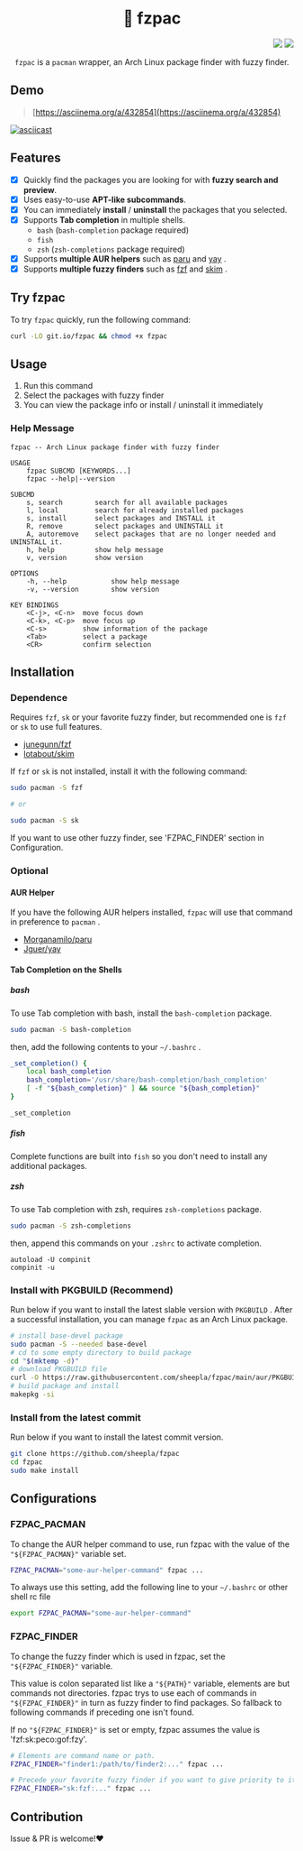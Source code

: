 <div align="center"><h1> 🔎 fzpac</h1></div>

<div align="right">
    <img src="https://img.shields.io/static/v1?label=Language&message=shell&color=blue&style=flat-square"/>
    <img src="https://img.shields.io/static/v1?label=License&message=MIT&color=blue&style=flat-square"/>
</div>

<div align="center">
    
`fzpac` is a `pacman` wrapper, an Arch Linux package finder with fuzzy finder.

</div>

## Demo

> [https://asciinema.org/a/432854](https://asciinema.org/a/432854)

[![asciicast](https://asciinema.org/a/432854.svg)](https://asciinema.org/a/432854)

## Features

- [x] Quickly find the packages you are looking for with **fuzzy search and preview**.
- [x] Uses easy-to-use **APT-like subcommands**.
- [x] You can immediately **install** / **uninstall** the packages that you selected.
- [x] Supports **Tab completion** in multiple shells.
    - `bash` (`bash-completion` package required)
    - `fish`
    - `zsh` (`zsh-completions` package required)
- [x] Supports **multiple AUR helpers** such as [paru](https://github.com/Morganamilo/paru) and [yay](https://github.com/Jguer/yay) .
- [x] Supports **multiple fuzzy finders** such as [fzf](https://github.com/junegunn/fzf) and [skim](https://https://github.com/lotabout/skim) .

## Try fzpac

To try `fzpac` quickly, run the following command:

```bash
curl -LO git.io/fzpac && chmod +x fzpac
```

## Usage

1. Run this command
2. Select the packages with fuzzy finder
3. You can view the package info or install / uninstall it immediately

### Help Message

```
fzpac -- Arch Linux package finder with fuzzy finder

USAGE
    fzpac SUBCMD [KEYWORDS...]
    fzpac --help|--version

SUBCMD
    s, search        search for all available packages
    l, local         search for already installed packages
    s, install       select packages and INSTALL it
    R, remove        select packages and UNINSTALL it
    A, autoremove    select packages that are no longer needed and UNINSTALL it.
    h, help          show help message
    v, version       show version

OPTIONS
    -h, --help           show help message
    -v, --version        show version

KEY BINDINGS
    <C-j>, <C-n>  move focus down
    <C-k>, <C-p>  move focus up
    <C-s>         show information of the package
    <Tab>         select a package
    <CR>          confirm selection
```

## Installation

### Dependence

Requires `fzf`, `sk` or your favorite fuzzy finder, but recommended one is `fzf` or `sk` to use full features.

- [junegunn/fzf](https://github.com/junegunn/fzf)
- [lotabout/skim](https://https://github.com/lotabout/skim)

If `fzf` or `sk` is not installed, install it with the following command:

```bash
sudo pacman -S fzf

# or

sudo pacman -S sk
```

If you want to use other fuzzy finder, see 'FZPAC_FINDER' section in Configuration.

### Optional

#### AUR Helper

If you have the following AUR helpers installed, `fzpac` will use that command in preference to `pacman` .

<ul>
    <li><a href="https://github.com/Morganamilo/paru">Morganamilo/paru</a></li>
    <li><a href="https://github.com/Jguer/yay">Jguer/yay</a></li>
</ul>

#### Tab Completion on the Shells

##### bash

To use Tab completion with bash, install the `bash-completion` package.

```bash
sudo pacman -S bash-completion
```

then, add the following contents to your `~/.bashrc` .

```bash
_set_completion() {
    local bash_completion
    bash_completion='/usr/share/bash-completion/bash_completion'
    [ -f "${bash_completion}" ] && source "${bash_completion}"
}

_set_completion
```

##### fish

Complete functions are built into `fish` so you don't need to install any additional packages.

##### zsh

To use Tab completion with zsh, requires `zsh-completions` package.

```zsh
sudo pacman -S zsh-completions
```

then, append this commands on your `.zshrc` to activate completion.

```.zshrc
autoload -U compinit
compinit -u
```

### Install with PKGBUILD (Recommend)

Run below if you want to install the latest slable version with `PKGBUILD` .
After a successful installation, you can manage `fzpac` as an Arch Linux package.

```bash
# install base-devel package
sudo pacman -S --needed base-devel
# cd to some empty directory to build package
cd "$(mktemp -d)"
# download PKGBUILD file
curl -O https://raw.githubusercontent.com/sheepla/fzpac/main/aur/PKGBUILD
# build package and install
makepkg -si
```

### Install from the latest commit

Run below if you want to install the latest commit version.

```bash
git clone https://github.com/sheepla/fzpac
cd fzpac
sudo make install
```

## Configurations

### FZPAC_PACMAN

To change the AUR helper command to use, run fzpac with the value of the `"${FZPAC_PACMAN}"` variable set.

```bash
FZPAC_PACMAN="some-aur-helper-command" fzpac ...
```

To always use this setting, add the following line to your `~/.bashrc` or other shell rc file

```bash
export FZPAC_PACMAN="some-aur-helper-command"
```

### FZPAC_FINDER

To change the fuzzy finder which is used in fzpac, set the `"${FZPAC_FINDER}"` variable.

This value is colon separated list like a `"${PATH}"` variable, elements are but commands not directories. fzpac trys to use each of commands in `"${FZPAC_FINDER}"` in turn as fuzzy finder to find packages. So fallback to following commands if preceding one isn't found.

If no `"${FZPAC_FINDER}"` is set or empty, fzpac assumes the value is 'fzf:sk:peco:gof:fzy'.

```bash
# Elements are command name or path.
FZPAC_FINDER="finder1:/path/to/finder2:..." fzpac ...

# Precede your favorite fuzzy finder if you want to give priority to it.
FZPAC_FINDER="sk:fzf:..." fzpac ...
```

## Contribution

Issue & PR is welcome!❤
